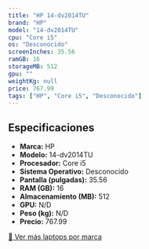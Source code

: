 ```yaml
---
title: "HP 14-dv2014TU"
brand: "HP"
model: "14-dv2014TU"
cpu: "Core i5"
os: "Desconocido"
screenInches: 35.56
ramGB: 16
storageMB: 512
gpu: ""
weightKg: null
price: 767.99
tags: ["HP", "Core i5", "Desconocido"]
---
```

## Especificaciones

- **Marca:** HP
- **Modelo:** 14-dv2014TU
- **Procesador:** Core i5
- **Sistema Operativo:** Desconocido
- **Pantalla (pulgadas):** 35.56
- **RAM (GB):** 16
- **Almacenamiento (MB):** 512
- **GPU:** N/D
- **Peso (kg):** N/D
- **Precio:** 767.99

[:rocket: Ver más laptops por marca](/brand/hp)
